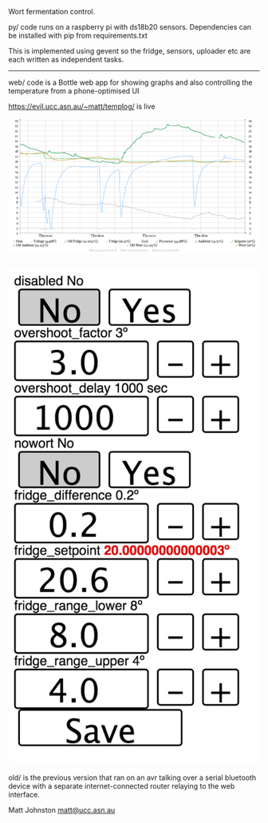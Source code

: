 Wort fermentation control.

py/ code runs on a raspberry pi with ds18b20 sensors.
Dependencies can be installed with pip from requirements.txt

This is implemented using gevent so the fridge, sensors, uploader
etc are each written as independent tasks.

---

web/ code is a Bottle web app for showing graphs and also
controlling the temperature from a phone-optimised UI

https://evil.ucc.asn.au/~matt/templog/ is live

![graph](templog.png)

![parameters](webparams.png)
---

old/ is the previous version that ran on an avr talking over a serial bluetooth device
with a separate internet-connected router relaying to the web interface.


Matt Johnston
matt@ucc.asn.au
